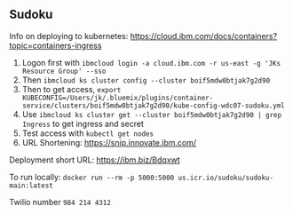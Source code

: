 ## Sudoku

Info on deploying to kubernetes: https://cloud.ibm.com/docs/containers?topic=containers-ingress


1. Logon first with `ibmcloud login -a cloud.ibm.com -r us-east -g 'JKs Resource Group' --sso`
1. Then `ibmcloud ks cluster config --cluster boif5mdw0btjak7g2d90`
1. Then to get access, `export KUBECONFIG=/Users/jk/.bluemix/plugins/container-service/clusters/boif5mdw0btjak7g2d90/kube-config-wdc07-sudoku.yml`
1. Use `ibmcloud ks cluster get --cluster boif5mdw0btjak7g2d90 | grep Ingress` to get ingress and secret
1. Test access with `kubectl get nodes`
1. URL Shortening: https://snip.innovate.ibm.com/

Deployment short URL: https://ibm.biz/Bdqxwt

To run locally: `docker run --rm -p 5000:5000 us.icr.io/sudoku/sudoku-main:latest`

Twilio number `984 214 4312`

